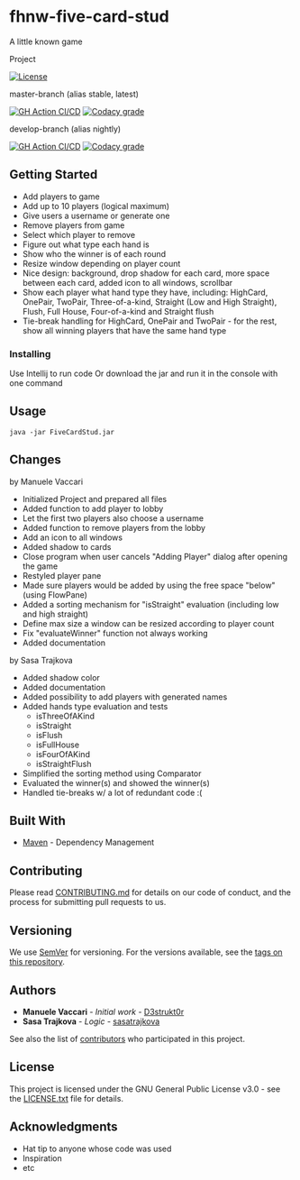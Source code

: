 # fhnw-five-card-stud

A little known game

Project

[![License](https://img.shields.io/github/license/d3strukt0r/fhnw-five-card-stud)][license]

master-branch (alias stable, latest)

[![GH Action CI/CD](https://github.com/D3strukt0r/fhnw-five-card-stud/workflows/CI/CD/badge.svg?branch=master)][gh-action]
[![Codacy grade](https://img.shields.io/codacy/grade/4f30369b0d174bf6910696c03ad487f5/master)][codacy]

develop-branch (alias nightly)

[![GH Action CI/CD](https://github.com/D3strukt0r/fhnw-five-card-stud/workflows/CI/CD/badge.svg?branch=develop)][gh-action]
[![Codacy grade](https://img.shields.io/codacy/grade/4f30369b0d174bf6910696c03ad487f5/develop)][codacy]

## Getting Started

-   Add players to game
-   Add up to 10 players (logical maximum)
-   Give users a username or generate one
-   Remove players from game
-   Select which player to remove
-   Figure out what type each hand is
-   Show who the winner is of each round
-   Resize window depending on player count
-   Nice design: background, drop shadow for each card, more space between each card, added icon to all windows, scrollbar
-   Show each player what hand type they have, including: HighCard, OnePair, TwoPair, Three-of-a-kind, Straight (Low and High Straight), Flush, Full House, Four-of-a-kind and Straight flush
-   Tie-break handling for HighCard, OnePair and TwoPair - for the rest, show all winning players that have the same hand type

### Installing

Use Intellij to run code
Or download the jar and run it in the console with one command

## Usage

```shell
java -jar FiveCardStud.jar
```

## Changes

by Manuele Vaccari

-   Initialized Project and prepared all files
-   Added function to add player to lobby
-   Let the first two players also choose a username
-   Added function to remove players from the lobby
-   Add an icon to all windows
-   Added shadow to cards
-   Close program when user cancels "Adding Player" dialog after opening the game
-   Restyled player pane
-   Made sure players would be added by using the free space "below" (using FlowPane)
-   Added a sorting mechanism for "isStraight" evaluation (including low and high straight)
-   Define max size a window can be resized according to player count
-   Fix "evaluateWinner" function not always working
-   Added documentation

by Sasa Trajkova

-   Added shadow color
-   Added documentation
-   Added possibility to add players with generated names
-   Added hands type evaluation and tests
    -   isThreeOfAKind
    -   isStraight
    -   isFlush
    -   isFullHouse
    -   isFourOfAKind
    -   isStraightFlush
-   Simplified the sorting method using Comparator
-   Evaluated the winner(s) and showed the winner(s)
-   Handled tie-breaks w/ a lot of redundant code :(

## Built With

-   [Maven](https://maven.apache.org/) - Dependency Management

## Contributing

Please read [CONTRIBUTING.md](CONTRIBUTING.md) for details on our code of conduct, and the process for submitting pull requests to us.

## Versioning

We use [SemVer](http://semver.org/) for versioning. For the versions available, see the [tags on this repository](https://github.com/D3strukt0r/fhnw-five-card-stud/tags).

## Authors

-   **Manuele Vaccari** - _Initial work_ - [D3strukt0r](https://github.com/D3strukt0r)
-   **Sasa Trajkova** - _Logic_ - [sasatrajkova](https://github.com/sasatrajkova)

See also the list of [contributors](https://github.com/D3strukt0r/fhnw-five-card-stud/contributors) who participated in this project.

## License

This project is licensed under the GNU General Public License v3.0 - see the [LICENSE.txt](LICENSE.txt) file for details.

## Acknowledgments

-   Hat tip to anyone whose code was used
-   Inspiration
-   etc

[license]: https://github.com/D3strukt0r/fhnw-five-card-stud/blob/master/LICENSE.txt
[gh-action]: https://github.com/D3strukt0r/fhnw-five-card-stud/actions
[codacy]: https://app.codacy.com/manual/D3strukt0r/fhnw-five-card-stud/dashboard
